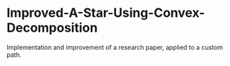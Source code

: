 # Improved-A-Star-Using-Convex-Decomposition
Implementation and improvement of a research paper, applied to a custom path.
